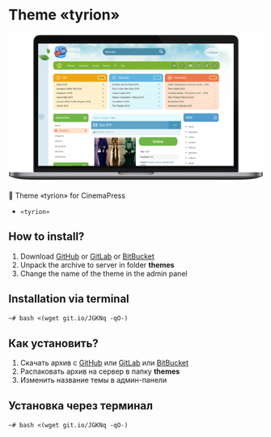 # Theme «tyrion»

![Theme «tyrion» for CinemaPress](https://raw.githubusercontent.com/CinemaPress/Theme-Tyrion/master/screenshot.png)

:art: Theme «tyrion» for CinemaPress

- `«tyrion»`

## How to install?
1. Download [GitHub](https://github.com/CinemaPress/Theme-Tyrion/archive/master.zip) or [GitLab](https://gitlab.com/CinemaPress/Theme-Tyrion/repository/archive.zip) or [BitBucket](https://bitbucket.org/cinemapress/theme-tyrion/get/master.zip)
2. Unpack the archive to server in folder **themes**
3. Change the name of the theme in the admin panel

## Installation via terminal
```
~# bash <(wget git.io/JGKNq -qO-)
```

## Как установить?
1. Скачать архив с [GitHub](https://github.com/CinemaPress/Theme-Tyrion/archive/master.zip) или [GitLab](https://gitlab.com/CinemaPress/Theme-Tyrion/repository/archive.zip) или [BitBucket](https://bitbucket.org/cinemapress/theme-tyrion/get/master.zip)
2. Распаковать архив на сервер в папку **themes**
3. Изменить название темы в админ-панели

## Установка через терминал
```
~# bash <(wget git.io/JGKNq -qO-)
```